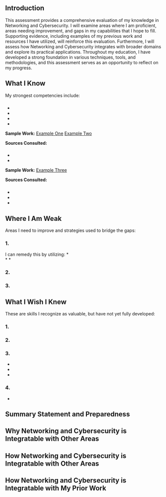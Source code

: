## Introduction
This assessment provides a comprehensive evaluation of my knowledge in Networking and Cybersecurity. I will examine areas where I am proficient, areas needing improvement, and gaps in my capabilities that I hope to fill. Supporting evidence, including examples of my previous work and resources I have utilized, will reinforce this evaluation. Furthermore, I will assess how Networking and Cybersecurity integrates with broader domains and explore its practical applications. Throughout my education, I have developed a strong foundation in various techniques, tools, and methodologies, and this assessment serves as an opportunity to reflect on my progress. 


## What I Know
My strongest competencies include:

### 
* 
* 
* 
* 

<b>Sample Work:</b> [Example One]() [Example Two]()

<b>Sources Consulted:</b> 

### 
* 
* 

<b>Sample Work:</b> [Example Three]()

<b>Sources Consulted:</b> 

### 
* 
* 
* 

## Where I Am Weak
Areas I need to improve and strategies used to bridge the gaps:

### 1. 
I can remedy this by utilizing: 
*  
* 
* 

### 2. 


### 3. 

## What I Wish I Knew 
These are skills I recognize as valuable, but have not yet fully developed:

### 1. 
 

### 2. 
 

### 3. 
* 
* 
* 

### 4. 
* 

## Summary Statement and Preparedness 
 

## Why Networking and Cybersecurity is Integratable with Other Areas


## How Networking and Cybersecurity is Integratable with Other Areas
 

## How Networking and Cybersecurity is Integratable with My Prior Work
 
